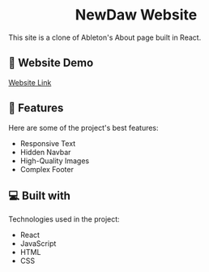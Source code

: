 <h1 align="center" id="title">NewDaw Website</h1>

<p id="description">This site is a clone of Ableton's About page built in React.</p>

<h2>🚀 Website Demo</h2>

[Website Link](https://alexchachkhiani.github.io/daw-website/)

<h2>🧐 Features</h2>

Here are some of the project's best features:

- Responsive Text
- Hidden Navbar
- High-Quality Images
- Complex Footer

<h2>💻 Built with</h2>

Technologies used in the project:

- React
- JavaScript
- HTML
- CSS
